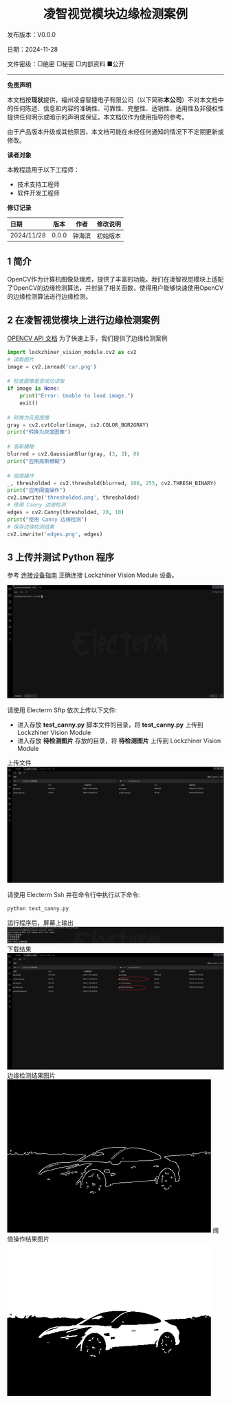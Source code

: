 <h1 align="center">凌智视觉模块边缘检测案例</h1>

发布版本：V0.0.0

日期：2024-11-28

文件密级：□绝密 □秘密 □内部资料 ■公开  

---

**免责声明**  

本文档按**现状**提供，福州凌睿智捷电子有限公司（以下简称**本公司**）不对本文档中的任何陈述、信息和内容的准确性、可靠性、完整性、适销性、适用性及非侵权性提供任何明示或暗示的声明或保证。本文档仅作为使用指导的参考。  

由于产品版本升级或其他原因，本文档可能在未经任何通知的情况下不定期更新或修改。  

**读者对象**  

本教程适用于以下工程师：  

- 技术支持工程师  
- 软件开发工程师  

**修订记录**  

| **日期**     | **版本** | **作者** | **修改说明** |
|:-----------| -------- |--------| ------------ |
| 2024/11/28 | 0.0.0    | 钟海滨    | 初始版本     |

## 1 简介

OpenCV作为计算机图像处理库，提供了丰富的功能。我们在凌智视觉模块上适配了OpenCV的边缘检测算法，并封装了相关函数，使得用户能够快速使用OpenCV的边缘检测算法进行边缘检测。

## 2 在凌智视觉模块上进行边缘检测案例   
[OPENCV API 文档](../OpenCV_API.md)
为了快速上手，我们提供了边缘检测案例
```python
import lockzhiner_vision_module.cv2 as cv2
# 读取图片
image = cv2.imread('car.png')

# 检查图像是否成功读取
if image is None:
    print("Error: Unable to load image.")
    exit()

# 转换为灰度图像
gray = cv2.cvtColor(image, cv2.COLOR_BGR2GRAY)
print("转换为灰度图像")

# 高斯模糊
blurred = cv2.GaussianBlur(gray, (3, 3), 0)
print("应用高斯模糊")

# 阈值操作
_, thresholded = cv2.threshold(blurred, 100, 255, cv2.THRESH_BINARY)
print("应用阈值操作")
cv2.imwrite('thresholded.png', thresholded)
# 使用 Canny 边缘检测
edges = cv2.Canny(thresholded, 20, 10)
print("使用 Canny 边缘检测")
# 保存边缘检测结果
cv2.imwrite('edges.png', edges)
```
## 3 上传并测试 Python 程序

参考 [连接设备指南](../../../docs/introductory_tutorial/connect_device_using_ssh.md) 正确连接 Lockzhiner Vision Module 设备。

![](../../../docs/introductory_tutorial/images/connect_device_using_ssh/ssh_success.png)

请使用 Electerm Sftp 依次上传以下文件:

- 进入存放 **test_canny.py** 脚本文件的目录，将 **test_canny.py** 上传到 Lockzhiner Vision Module
- 进入存放 **待检测图片** 存放的目录，将 **待检测图片** 上传到 Lockzhiner Vision Module

上传文件
![](./python/images/img.png)

请使用 Electerm Ssh 并在命令行中执行以下命令:

```bash
python test_canny.py
```

运行程序后，屏幕上输出 
![](./python/images/img_2.png)
下载结果
![](./python/images/img_1.png)
边缘检测结果图片
![](./python/images/edges.png)
阈值操作结果图片
![](./python/images/thresholded.png)



